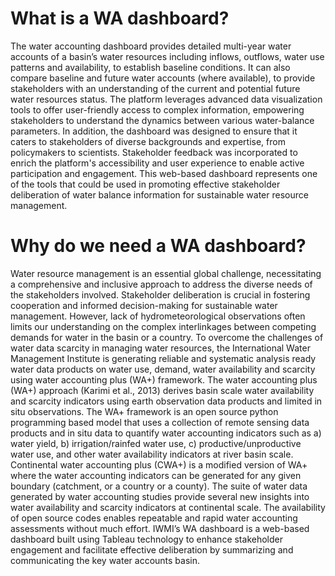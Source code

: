 # What is a WA dashboard?
The water accounting dashboard provides detailed multi-year water accounts of a basin’s water 
resources including inflows, outflows, water use patterns and availability, to establish baseline 
conditions. It can also compare baseline and future water accounts (where available), to provide 
stakeholders with an understanding of the current and potential future water resources status. 
The platform leverages advanced data visualization tools to offer user-friendly access to complex 
information, empowering stakeholders to understand the dynamics between various water-balance 
parameters. In addition, the dashboard was designed to ensure that it caters to stakeholders of 
diverse backgrounds and expertise, from policymakers to scientists. Stakeholder feedback was 
incorporated to enrich the platform's accessibility and user experience to enable active participation 
and engagement.
This web-based dashboard represents one of the tools that could be used in promoting effective 
stakeholder deliberation of water balance information for sustainable water resource management.

# Why do we need a WA dashboard?
Water resource management is an essential global challenge, necessitating a comprehensive and 
inclusive approach to address the diverse needs of the stakeholders involved. Stakeholder 
deliberation is crucial in fostering cooperation and informed decision-making for sustainable water 
management. However, lack of hydrometeorological observations often limits our understanding on 
the complex interlinkages between competing demands for water in the basin or a country. To 
overcome the challenges of water data scarcity in managing water resources, the International Water 
Management Institute is generating reliable and systematic analysis ready water data products on 
water use, demand, water availability and scarcity using water accounting plus (WA+) framework. The 
water accounting plus (WA+) approach (Karimi et al., 2013) derives basin scale water availability and 
scarcity indicators using earth observation data products and limited in situ observations. The WA+ 
framework is an open source python programming based model that uses a collection of remote 
sensing data products and in situ data to quantify water accounting indicators such as a) water yield, 
b) irrigation/rainfed water use, c) productive/unproductive water use, and other water availability 
indicators at river basin scale. Continental water accounting plus (CWA+) is a modified version of WA+ 
where the water accounting indicators can be generated for any given boundary (catchment, or a 
country or a county). 
The suite of water data generated by water accounting studies provide several new insights into water 
availability and scarcity indicators at continental scale. The availability of open source codes enables 
repeatable and rapid water accounting assessments without much effort. IWMI’s WA dashboard is a
web-based dashboard built using Tableau technology to enhance stakeholder engagement and 
facilitate effective deliberation by summarizing and communicating the key water accounts basin.

